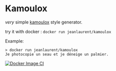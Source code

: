 # Kamoulox

*very* simple [kamoulox](https://fr.wikipedia.org/wiki/Kamoulox) style generator.

try it with docker : `docker run jeanlaurent/kamoulox`


Example:
```
> docker run jeanlaurent/kamoulox
Je photocopie un seau et je déneige un palmier.
```
[![Docker Image CI](https://github.com/jeanlaurent/kamoulox/actions/workflows/docker-image.yml/badge.svg)](https://github.com/jeanlaurent/kamoulox/actions/workflows/docker-image.yml)
